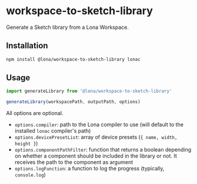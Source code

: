 # workspace-to-sketch-library

Generate a Sketch library from a Lona Workspace.

## Installation

```bash
npm install @lona/workspace-to-sketch-library lonac
```

## Usage

```js
import generateLibrary from '@lona/workspace-to-sketch-library'

generateLibrary(workspacePath, outputPath, options)
```

All options are optional.

- `options.compiler`: path to the Lona compiler to use (will default to the installed `lonac` compiler's path)
- `options.devicePresetList`: array of device presets (`{ name, width, height }`)
- `options.componentPathFilter`: function that returns a boolean depending on whether a component should be included in the library or not. It receives the path to the component as argument
- `options.logFunction`: a function to log the progress (typically, `console.log`)
